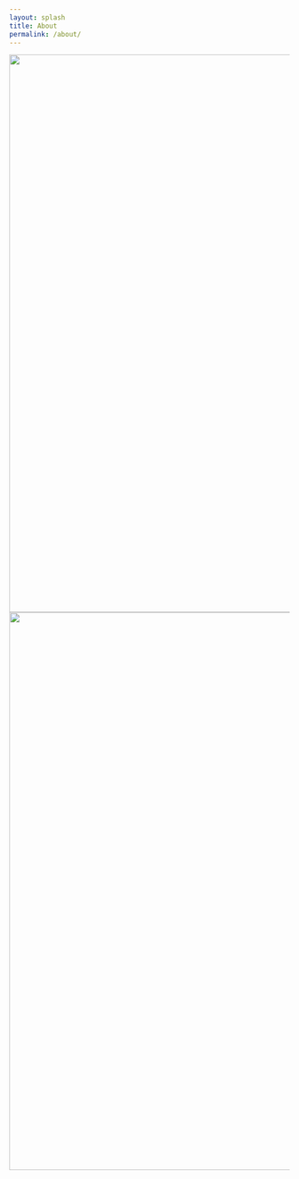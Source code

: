 ```yaml
---
layout: splash
title: About
permalink: /about/
---
```


<img src="{{ site.url }}{{ site.baseurl }}/assets/images/company.png" alt="" width='1000' height='1000'/>
<img src="{{ site.url }}{{ site.baseurl }}/assets/images/history.png" alt="" width='1000' height='1000'/>

